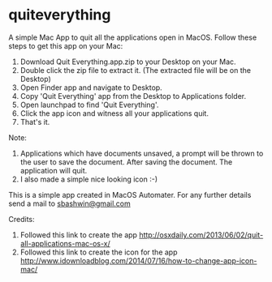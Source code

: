 # quiteverything
A simple Mac App to quit all the applications open in MacOS.
Follow these steps to get this app on your Mac:
  1. Download Quit Everything.app.zip to your Desktop on your Mac.
  2. Double click the zip file to extract it. (The extracted file will be on the Desktop)
  3. Open Finder app and navigate to Desktop.
  4. Copy 'Quit Everything' app from the Desktop to Applications folder.
  5. Open launchpad to find 'Quit Everything'.
  6. Click the app icon and witness all your applications quit.
  7. That's it.
  
Note: 
  1. Applications which have documents unsaved, a prompt will be thrown to the user to save the document. After saving the document. The application will quit.
  2. I also made a simple nice looking icon :-)

This is a simple app created in MacOS Automater. For any further details send a mail to sbashwin@gmail.com 

Credits:
  1. Followed this link to create the app
   http://osxdaily.com/2013/06/02/quit-all-applications-mac-os-x/
  2. Followed this link to create the icon for the app
   http://www.idownloadblog.com/2014/07/16/how-to-change-app-icon-mac/
